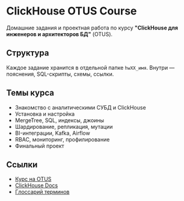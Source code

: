 # ClickHouse OTUS Course

Домашние задания и проектная работа по курсу **"ClickHouse для инженеров и архитекторов БД"** (OTUS).

## Структура

Каждое задание хранится в отдельной папке `hwXX_имя`. Внутри — пояснения, SQL-скрипты, схемы, ссылки.



## Темы курса

- Знакомство с аналитическими СУБД и ClickHouse
- Установка и настройка
- MergeTree, SQL, индексы, джоины
- Шардирование, репликация, мутации
- BI-интеграции, Kafka, Airflow
- RBAC, мониторинг, профилирование
- Финальный проект

## Ссылки

- [Курс на OTUS](https://otus.ru)
- [ClickHouse Docs](https://clickhouse.com/docs)
- [Глоссарий терминов](docs/GLOSSARY.md)

